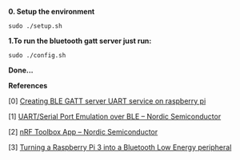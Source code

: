 **0. Setup the environment**

```shell
sudo ./setup.sh
```

**1.To run the bluetooth gatt server just run:**

```
sudo ./config.sh
```

**Done...**



**References**

[0] [Creating BLE GATT server UART service on raspberry pi](https://scribles.net/creating-ble-gatt-server-uart-service-on-raspberry-pi/) 

[1] [UART/Serial Port Emulation over BLE – Nordic Semiconductor ](https://www.nordicsemi.com/Software-and-Tools/Development-Tools/nRF-Toolbox) 

[2] [nRF Toolbox App – Nordic Semiconductor](https://www.nordicsemi.com/Software-and-Tools/Development-Tools/nRF-Toolbox) 

[3] [Turning a Raspberry Pi 3 into a Bluetooth Low Energy peripheral](https://tobiastrumm.de/2016/10/04/turning-a-raspberry-pi-3-into-a-bluetooth-low-energy-peripheral/)

